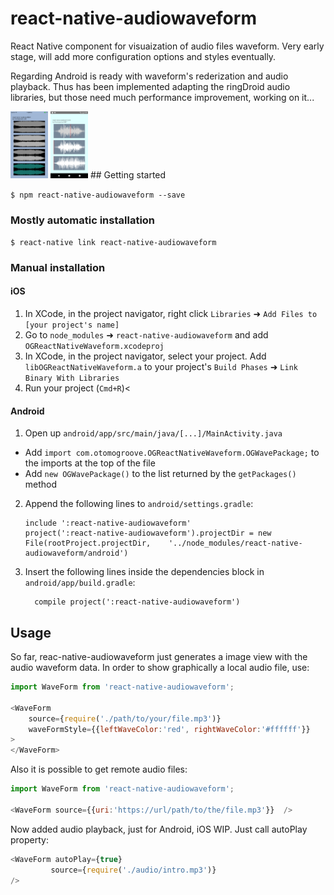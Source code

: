 
# react-native-audiowaveform
React Native component for visuaization of audio files waveform.
Very early stage, will add more configuration options and styles eventually.

Regarding Android is ready with waveform's rederization and audio playback. Thus has been implemented adapting the ringDroid audio libraries, but those need much performance improvement, working on it...



<img src="/screenshots/screen6.png" alt="ios" style="width: 60px;"/>
<img src="/screenshots/screen31.png" alt="android" style="width: 60px;"/>
## Getting started

`$ npm react-native-audiowaveform --save`

### Mostly automatic installation

`$ react-native link react-native-audiowaveform`

### Manual installation


#### iOS

1. In XCode, in the project navigator, right click `Libraries` ➜ `Add Files to [your project's name]`
2. Go to `node_modules` ➜ `react-native-audiowaveform` and add `OGReactNativeWaveform.xcodeproj`
3. In XCode, in the project navigator, select your project. Add `libOGReactNativeWaveform.a` to your project's `Build Phases` ➜ `Link Binary With Libraries`
4. Run your project (`Cmd+R`)<

#### Android

1. Open up `android/app/src/main/java/[...]/MainActivity.java`
  - Add `import com.otomogroove.OGReactNativeWaveform.OGWavePackage;` to the imports at the top of the file
  - Add `new OGWavePackage()` to the list returned by the `getPackages()` method
2. Append the following lines to `android/settings.gradle`:
  	```
  	include ':react-native-audiowaveform'
  	project(':react-native-audiowaveform').projectDir = new File(rootProject.projectDir, 	'../node_modules/react-native-audiowaveform/android')
  	```
3. Insert the following lines inside the dependencies block in `android/app/build.gradle`:
  	```
      compile project(':react-native-audiowaveform')
  	```

## Usage

So far, reac-native-audiowaveform just generates a image view with the audio waveform data.
In order to show graphically a local audio file, use:
```javascript
import WaveForm from 'react-native-audiowaveform';

<WaveForm 
    source={require('./path/to/your/file.mp3')}  
    waveFormStyle={{leftWaveColor:'red', rightWaveColor:'#ffffff'}}
>
</WaveForm>
```
  Also it is possible to get remote audio files:
 
```javascript
import WaveForm from 'react-native-audiowaveform';

<WaveForm source={{uri:'https://url/path/to/the/file.mp3'}}  />

```

Now added audio playback, just for Android, iOS WIP. Just call autoPlay property:
```javascript
<WaveForm autoPlay={true}
         source={require('./audio/intro.mp3')}
/>

```
